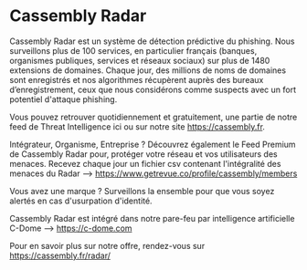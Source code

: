 # Cassembly Radar

Cassembly Radar est un système de détection prédictive du phishing. Nous surveillons plus de 100 services, en particulier français (banques, organismes publiques, services et réseaux sociaux) sur plus de 1480 extensions de domaines.
Chaque jour, des millions de noms de domaines sont enregistrés et nos algorithmes récupèrent auprès des bureaux d’enregistrement, ceux que nous considérons comme suspects avec un fort potentiel d'attaque phishing.

Vous pouvez retrouver quotidiennement et gratuitement, une partie de notre feed de Threat Intelligence ici ou sur notre site https://cassembly.fr. 

Intégrateur, Organisme, Entreprise ? Découvrez également le Feed Premium de Cassembly Radar pour, protéger votre réseau et vos utilisateurs des menaces. Recevez chaque jour un fichier csv contenant l'intégralité des menaces du Radar --> https://www.getrevue.co/profile/cassembly/members

Vous avez une marque ? Surveillons la ensemble pour que vous soyez alertés en cas d'usurpation d'identité.


Cassembly Radar est intégré dans notre pare-feu par intelligence artificielle C-Dome --> https://c-dome.com

Pour en savoir plus sur notre offre, rendez-vous sur https://cassembly.fr/radar/
